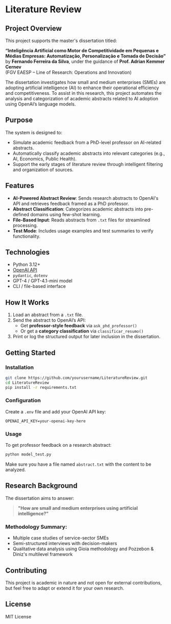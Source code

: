 # Literature Review

## Project Overview

This project supports the master's dissertation titled:

**“Inteligência Artificial como Motor de Competitividade em Pequenas e Médias Empresas: Automatização, Personalização e Tomada de Decisão”**  
by **Fernando Ferreira da Silva**, under the guidance of **Prof. Adrian Kemmer Cernev**  
(FGV EAESP – Line of Research: Operations and Innovation)

The dissertation investigates how small and medium enterprises (SMEs) are adopting artificial intelligence (AI) to enhance their operational efficiency and competitiveness. To assist in this research, this project automates the analysis and categorization of academic abstracts related to AI adoption using OpenAI’s language models.

## Purpose

The system is designed to:
- Simulate academic feedback from a PhD-level professor on AI-related abstracts.
- Automatically classify academic abstracts into relevant categories (e.g., AI, Economics, Public Health).
- Support the early stages of literature review through intelligent filtering and organization of sources.

## Features

- **AI-Powered Abstract Review**: Sends research abstracts to OpenAI's API and retrieves feedback framed as a PhD professor.
- **Abstract Classification**: Categorizes academic abstracts into pre-defined domains using few-shot learning.
- **File-Based Input**: Reads abstracts from `.txt` files for streamlined processing.
- **Test Mode**: Includes usage examples and test summaries to verify functionality.

## Technologies

- Python 3.12+
- [OpenAI API](https://platform.openai.com/)
- `pydantic`, `dotenv`
- GPT-4 / GPT-4.1-mini model
- CLI / file-based interface

## How It Works

1. Load an abstract from a `.txt` file.
2. Send the abstract to OpenAI’s API:
   - Get **professor-style feedback** via `ask_phd_professor()`
   - Or get a **category classification** via `classificar_resumo()`
3. Print or log the structured output for later inclusion in the dissertation.

## Getting Started

### Installation

```bash
git clone https://github.com/yourusername/LiteratureReview.git
cd LiteratureReview
pip install -r requirements.txt
```

### Configuration

Create a `.env` file and add your OpenAI API key:

```env
OPENAI_API_KEY=your-openai-key-here
```

### Usage

To get professor feedback on a research abstract:

```bash
python model_test.py
```

Make sure you have a file named `abstract.txt` with the content to be analyzed.

## Research Background

The dissertation aims to answer:

> **"How are small and medium enterprises using artificial intelligence?"**

### Methodology Summary:
- Multiple case studies of service-sector SMEs
- Semi-structured interviews with decision-makers
- Qualitative data analysis using Gioia methodology and Pozzebon & Diniz's multilevel framework

## Contributing

This project is academic in nature and not open for external contributions, but feel free to adapt or extend it for your own research.

## License

MIT License
